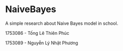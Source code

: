 # NaiveBayes
A simple research about Naive Bayes model in school.

1753086 - Tống Lê Thiên Phúc

1753089 - Nguyễn Lý Nhật Phương
